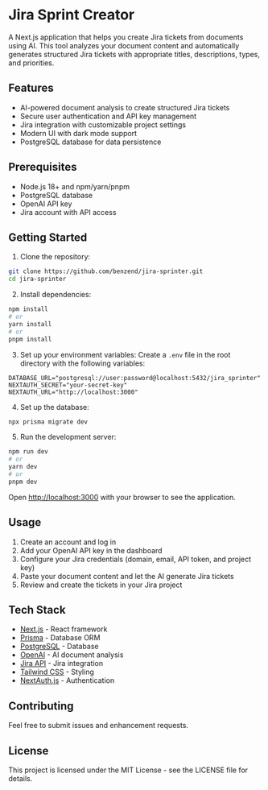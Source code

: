 # Jira Sprint Creator

A Next.js application that helps you create Jira tickets from documents using AI. This tool analyzes your document content and automatically generates structured Jira tickets with appropriate titles, descriptions, types, and priorities.

## Features

- AI-powered document analysis to create structured Jira tickets
- Secure user authentication and API key management
- Jira integration with customizable project settings
- Modern UI with dark mode support
- PostgreSQL database for data persistence

## Prerequisites

- Node.js 18+ and npm/yarn/pnpm
- PostgreSQL database
- OpenAI API key
- Jira account with API access

## Getting Started

1. Clone the repository:

```bash
git clone https://github.com/benzend/jira-sprinter.git
cd jira-sprinter
```

2. Install dependencies:

```bash
npm install
# or
yarn install
# or
pnpm install
```

3. Set up your environment variables:
   Create a `.env` file in the root directory with the following variables:

```env
DATABASE_URL="postgresql://user:password@localhost:5432/jira_sprinter"
NEXTAUTH_SECRET="your-secret-key"
NEXTAUTH_URL="http://localhost:3000"
```

4. Set up the database:

```bash
npx prisma migrate dev
```

5. Run the development server:

```bash
npm run dev
# or
yarn dev
# or
pnpm dev
```

Open [http://localhost:3000](http://localhost:3000) with your browser to see the application.

## Usage

1. Create an account and log in
2. Add your OpenAI API key in the dashboard
3. Configure your Jira credentials (domain, email, API token, and project key)
4. Paste your document content and let the AI generate Jira tickets
5. Review and create the tickets in your Jira project

## Tech Stack

- [Next.js](https://nextjs.org) - React framework
- [Prisma](https://www.prisma.io) - Database ORM
- [PostgreSQL](https://www.postgresql.org) - Database
- [OpenAI](https://openai.com) - AI document analysis
- [Jira API](https://developer.atlassian.com/cloud/jira/platform/rest/v3/intro/) - Jira integration
- [Tailwind CSS](https://tailwindcss.com) - Styling
- [NextAuth.js](https://next-auth.js.org) - Authentication

## Contributing

Feel free to submit issues and enhancement requests.

## License

This project is licensed under the MIT License - see the LICENSE file for details.
